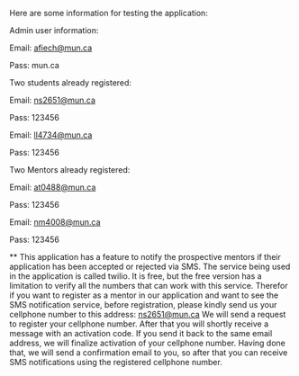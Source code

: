 Here are some information for testing the application:

Admin user information:

Email: afiech@mun.ca

Pass: mun.ca

Two students already registered:

Email: ns2651@mun.ca

Pass: 123456

Email: ll4734@mun.ca

Pass: 123456

Two Mentors already registered:

Email: at0488@mun.ca

Pass: 123456

Email: nm4008@mun.ca

Pass: 123456

** This application has a feature to notify the prospective mentors if their application has been accepted or rejected via SMS. The service being used in the application is called twilio.
It is free, but the free version has a limitation to verify all the numbers that can work with this service. Therefor if you want to register as a mentor in our application and want to see
the SMS notification service, before registration, please kindly send us your cellphone number to this address: ns2651@mun.ca
We will send a request to register your cellphone number. After that you will shortly receive a message with an activation code. If you send it back to the same email address, we will finalize
activation of your cellphone number. Having done that, we will send a confirmation email to you, so after that you can receive SMS notifications using the registered cellphone number.